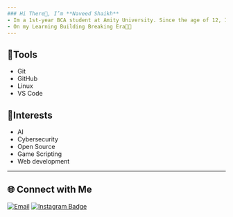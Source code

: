 ```yaml
---
### Hi There👋, I’m **Naveed Shaikh**
- Im a 1st-year BCA student at Amity University. Since the age of 12, I’ve been fascinated by creating and inventing through code. I started my journey by writing game scripts in **Minecraft**, where I first learned **JavaScript**. That early spark grew into a passion for programming, In this AI-driven era🤖, I aspire to **innovate and build projects** that combine creativity with technology and today I’m exploring the vast world of **IT, AI, and Cybersecurity**—with the goal of becoming a skilled programmer and problem solver⚡
- On my Learning Building Breaking Era🧑‍💻
---
```


## 🚀Tools
- Git
- GitHub
- Linux
- VS Code

## 👀Interests
- AI
- Cybersecurity
- Open Source
- Game Scripting
- Web development 

---

## 🌐 Connect with Me

[![Email](https://img.shields.io/badge/Email-D14836?style=for-the-badge&logo=gmail&logoColor=white)](mailto:heyitsnaveed@gmail.com)
[![Instagram Badge](https://img.shields.io/badge/-Instagram-E4405F?style=for-the-badge&logo=instagram&logoColor=white)](https://instagram.com/Naveed_771)
